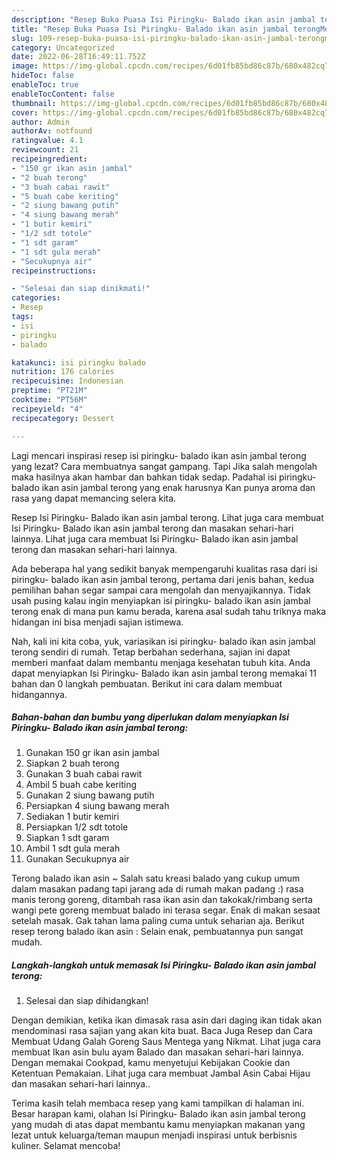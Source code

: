 ```yaml
---
description: "Resep Buka Puasa Isi Piringku- Balado ikan asin jambal terongMenu Sahur"
title: "Resep Buka Puasa Isi Piringku- Balado ikan asin jambal terongMenu Sahur"
slug: 109-resep-buka-puasa-isi-piringku-balado-ikan-asin-jambal-terongmenu-sahur
category: Uncategorized
date: 2022-06-28T16:49:11.752Z
image: https://img-global.cpcdn.com/recipes/6d01fb85bd86c87b/680x482cq70/isi-piringku-balado-ikan-asin-jambal-terong-foto-resep-utama.jpg
hideToc: false
enableToc: true
enableTocContent: false
thumbnail: https://img-global.cpcdn.com/recipes/6d01fb85bd86c87b/680x482cq70/isi-piringku-balado-ikan-asin-jambal-terong-foto-resep-utama.jpg
cover: https://img-global.cpcdn.com/recipes/6d01fb85bd86c87b/680x482cq70/isi-piringku-balado-ikan-asin-jambal-terong-foto-resep-utama.jpg
author: Admin
authorAv: notfound
ratingvalue: 4.1
reviewcount: 21
recipeingredient:
- "150 gr ikan asin jambal"
- "2 buah terong"
- "3 buah cabai rawit"
- "5 buah cabe keriting"
- "2 siung bawang putih"
- "4 siung bawang merah"
- "1 butir kemiri"
- "1/2 sdt totole"
- "1 sdt garam"
- "1 sdt gula merah"
- "Secukupnya air"
recipeinstructions:

- "Selesai dan siap dinikmati!"
categories:
- Resep
tags:
- isi
- piringku
- balado

katakunci: isi piringku balado 
nutrition: 176 calories
recipecuisine: Indonesian
preptime: "PT21M"
cooktime: "PT56M"
recipeyield: "4"
recipecategory: Dessert

---
```



Lagi mencari inspirasi resep isi piringku- balado ikan asin jambal terong yang lezat? Cara membuatnya sangat gampang. Tapi Jika salah mengolah maka hasilnya akan hambar dan bahkan tidak sedap. Padahal isi piringku- balado ikan asin jambal terong yang enak harusnya Kan punya aroma dan rasa yang dapat memancing selera kita.


Resep Isi Piringku- Balado ikan asin jambal terong. Lihat juga cara membuat Isi Piringku- Balado ikan asin jambal terong dan masakan sehari-hari lainnya. Lihat juga cara membuat Isi Piringku- Balado ikan asin jambal terong dan masakan sehari-hari lainnya.

Ada beberapa hal yang sedikit banyak mempengaruhi kualitas rasa dari isi piringku- balado ikan asin jambal terong, pertama dari jenis bahan, kedua pemilihan bahan segar sampai cara mengolah dan menyajikannya. Tidak usah pusing kalau ingin menyiapkan isi piringku- balado ikan asin jambal terong enak di mana pun kamu berada, karena asal sudah tahu triknya maka hidangan ini bisa menjadi sajian istimewa.


Nah, kali ini kita coba, yuk, variasikan isi piringku- balado ikan asin jambal terong sendiri di rumah. Tetap berbahan sederhana, sajian ini dapat memberi manfaat dalam membantu menjaga kesehatan tubuh kita. Anda dapat menyiapkan Isi Piringku- Balado ikan asin jambal terong memakai 11 bahan dan 0 langkah pembuatan. Berikut ini cara dalam membuat hidangannya.

<!--inarticleads1-->

##### Bahan-bahan dan bumbu yang diperlukan dalam menyiapkan Isi Piringku- Balado ikan asin jambal terong:

1. Gunakan 150 gr ikan asin jambal
1. Siapkan 2 buah terong
1. Gunakan 3 buah cabai rawit
1. Ambil 5 buah cabe keriting
1. Gunakan 2 siung bawang putih
1. Persiapkan 4 siung bawang merah
1. Sediakan 1 butir kemiri
1. Persiapkan 1/2 sdt totole
1. Siapkan 1 sdt garam
1. Ambil 1 sdt gula merah
1. Gunakan Secukupnya air


Terong balado ikan asin ~ Salah satu kreasi balado yang cukup umum dalam masakan padang tapi jarang ada di rumah makan padang :) rasa manis terong goreng, ditambah rasa ikan asin dan takokak/rimbang serta wangi pete goreng membuat balado ini terasa segar. Enak di makan sesaat setelah masak. Gak tahan lama paling cuma untuk seharian aja. Berikut resep terong balado ikan asin : Selain enak, pembuatannya pun sangat mudah. 

<!--inarticleads2-->

##### Langkah-langkah untuk memasak Isi Piringku- Balado ikan asin jambal terong:


1. Selesai dan siap dihidangkan!

Dengan demikian, ketika ikan dimasak rasa asin dari daging ikan tidak akan mendominasi rasa sajian yang akan kita buat. Baca Juga Resep dan Cara Membuat Udang Galah Goreng Saus Mentega yang Nikmat. Lihat juga cara membuat Ikan asin bulu ayam Balado dan masakan sehari-hari lainnya. Dengan memakai Cookpad, kamu menyetujui Kebijakan Cookie dan Ketentuan Pemakaian. Lihat juga cara membuat Jambal Asin Cabai Hijau dan masakan sehari-hari lainnya.. 

Terima kasih telah membaca resep yang kami tampilkan di halaman ini. Besar harapan kami, olahan Isi Piringku- Balado ikan asin jambal terong yang mudah di atas dapat membantu kamu menyiapkan makanan yang lezat untuk keluarga/teman maupun menjadi inspirasi untuk berbisnis kuliner. Selamat mencoba!
